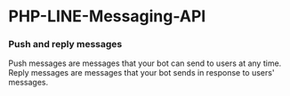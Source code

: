 # PHP-LINE-Messaging-API
<h3>Push and reply messages</h3>
Push messages are messages that your bot can send to users at any time.<br>
Reply messages are messages that your bot sends in response to users' messages.
